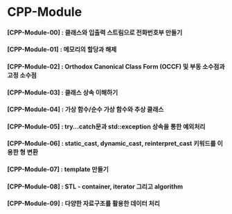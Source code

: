 # CPP-Module
#### [CPP-Module-00] : 클래스와 입출력 스트림으로 전화번호부 만들기
#### [CPP-Module-01] : 메모리의 할당과 해제
#### [CPP-Module-02] : Orthodox Canonical Class Form (OCCF) 및 부동 소수점과 고정 소수점
#### [CPP-Module-03] : 클래스 상속 이해하기
#### [CPP-Module-04] : 가상 함수/순수 가상 함수와 추상 클래스
#### [CPP-Module-05] : try...catch문과 std::exception 상속을 통한 예외처리
#### [CPP-Module-06] : static_cast, dynamic_cast, reinterpret_cast 키워드를 이용한 형 변환
#### [CPP-Module-07] : template 만들기
#### [CPP-Module-08] : STL - container, iterator 그리고 algorithm
#### [CPP-Module-09] : 다양한 자료구조를 활용한 데이터 처리
